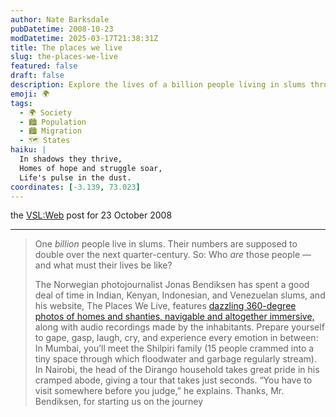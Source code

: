 ```yaml
---
author: Nate Barksdale
pubDatetime: 2008-10-23
modDatetime: 2025-03-17T21:38:31Z
title: The places we live
slug: the-places-we-live
featured: false
draft: false
description: Explore the lives of a billion people living in slums through immersive photography and personal stories.
emoji: 🌍
tags:
  - 🌍 Society
  - 🏙️ Population
  - 🏙️ Migration
  - 🗺️ States
haiku: |
  In shadows they thrive,  
  Homes of hope and struggle soar,  
  Life's pulse in the dust.
coordinates: [-3.139, 73.023]
---
```


the [VSL:Web](http://web.archive.org/web/20111017185433/http://www.veryshortlist.com/web/daily.cfm/review/712/Photograph/the-places-we-live/?tp) post for 23 October 2008

---

> One _billion_ people live in slums. Their numbers are supposed to double over the next quarter-century. So: Who _are_ those people — and what must their lives be like?
>
> The Norwegian photojournalist Jonas Bendiksen has spent a good deal of time in Indian, Kenyan, Indonesian, and Venezuelan slums, and his website, The Places We Live, features [dazzling 360-degree photos of homes and shanties, navigable and altogether immersive,](http://web.archive.org/web/20200605113749/http://www.theplaceswelive.com/) along with audio recordings made by the inhabitants. Prepare yourself to gape, gasp, laugh, cry, and experience every emotion in between: In Mumbai, you’ll meet the Shilpiri family (15 people crammed into a tiny space through which floodwater and garbage regularly stream). In Nairobi, the head of the Dirango household takes great pride in his cramped abode, giving a tour that takes just seconds. “You have to visit somewhere before you judge,” he explains. Thanks, Mr. Bendiksen, for starting us on the journey
